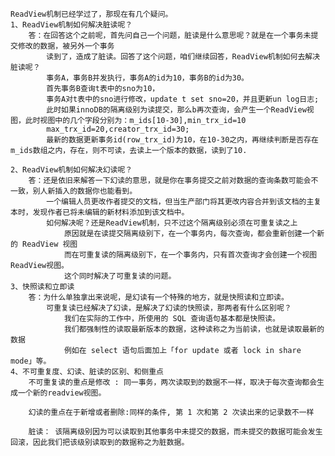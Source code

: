     ReadView机制已经学过了，那现在有几个疑问。
    1、ReadView机制如何解决脏读呢？
        答：在回答这个之前呢，首先问自己一个问题，脏读是什么意思呢？就是在一个事务未提交修改的数据，被另外一个事务
            读到了，造成了脏读。回答了这个问题，咱们继续回答，ReadView机制如何去解决脏读呢？
            事务A，事务B并发执行，事务A的id为10，事务B的id为30。
            首先事务B查询t表中的sno为10，
            事务A对t表中的sno进行修改，update t set sno=20，并且更新un log日志;
            此时如果innoDB的隔离级别为读提交，那么b再次查询，会产生一个ReadView视图，此时视图中的几个字段分别为：m_ids[10-30],min_trx_id=10
            max_trx_id=20,creator_trx_id=30;
            最新的数据更新事务id(row_trx_id)为10，在10-30之内，再继续判断是否存在m_ids数组之内，存在，则不可读，去读上一个版本的数据，读到了10.
    
    2、ReadView机制如何解决幻读呢？
        答：还是依旧来解答一下幻读的意思，就是你在事务提交之前对数据的查询条数可能会不一致，别人新插入的数据你也能看到。
            一个编辑人员更改作者提交的文档，但当生产部门将其更改内容合并到该文档的主复本时，发现作者已将未编辑的新材料添加到该文档中。
            如何解决呢？还是ReadView机制，只不过这个隔离级别必须在可重复读之上
                原因就是在读提交隔离级别下，在一个事务内，每次查询，都会重新创建一个新的 ReadView 视图
                而在可重复读的隔离级别下，在一个事务内，只有首次查询才会创建一个视图ReadView视图。
                这个同时解决了可重复读的问题。
    3、快照读和立即读
        答：为什么单独拿出来说呢，是幻读有一个特殊的地方，就是快照读和立即读。
            可重复读已经解决了幻读，是解决了幻读的快照读，那两者有什么区别呢？
                我们在实际的工作中，所使用的 SQL 查询语句基本都是快照读。
                我们都强制性的读取最新版本的数据，这种读称之为当前读，也就是读取最新的数据
                例如在 select 语句后面加上「for update 或者 lock in share mode」等。
    4、不可重复度、幻读、脏读的区别、和侧重点
        不可重复读的重点是修改 : 同一事务，两次读取到的数据不一样，取决于每次查询都会生成一个新的readview视图。
        
        幻读的重点在于新增或者删除:同样的条件, 第 1 次和第 2 次读出来的记录数不一样
        
        脏读： 该隔离级别因为可以读取到其他事务中未提交的数据，而未提交的数据可能会发生回滚，因此我们把该级别读取到的数据称之为脏数据。
        
    

